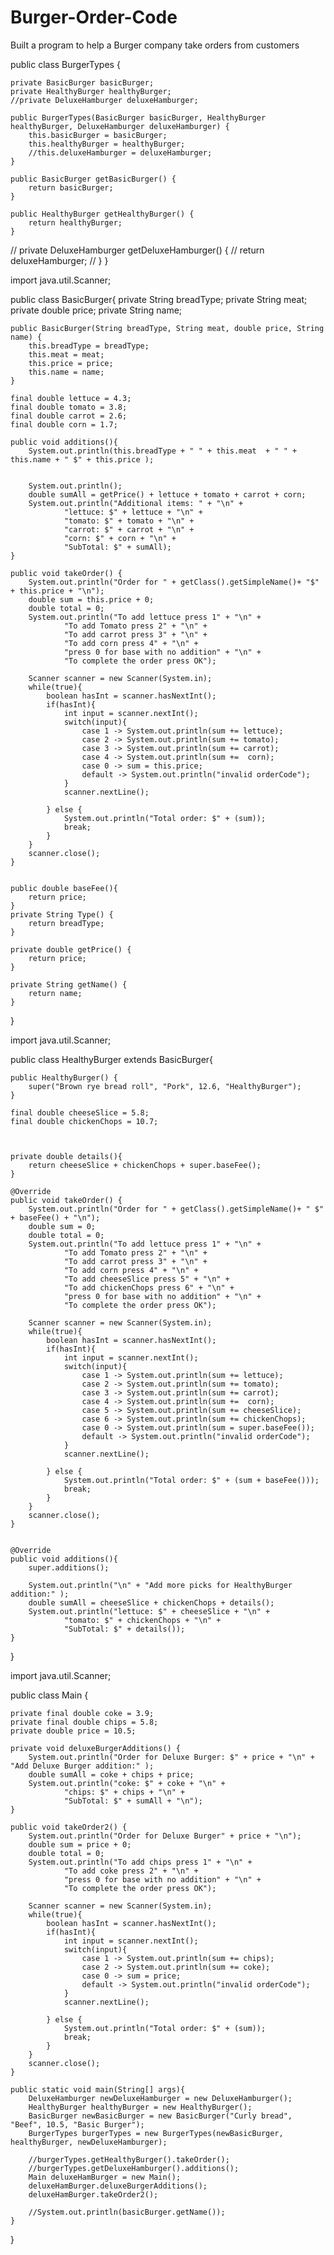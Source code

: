 # Burger-Order-Code
Built a program to help a Burger company take orders from customers 

public class BurgerTypes {

    private BasicBurger basicBurger;
    private HealthyBurger healthyBurger;
    //private DeluxeHamburger deluxeHamburger;

    public BurgerTypes(BasicBurger basicBurger, HealthyBurger healthyBurger, DeluxeHamburger deluxeHamburger) {
        this.basicBurger = basicBurger;
        this.healthyBurger = healthyBurger;
        //this.deluxeHamburger = deluxeHamburger;
    }

    public BasicBurger getBasicBurger() {
        return basicBurger;
    }

    public HealthyBurger getHealthyBurger() {
        return healthyBurger;
    }

//    private DeluxeHamburger getDeluxeHamburger() {
//        return deluxeHamburger;
//    }
}


import java.util.Scanner;

public class BasicBurger{
    private String breadType;
    private String meat;
    private double price;
    private String name;

    public BasicBurger(String breadType, String meat, double price, String name) {
        this.breadType = breadType;
        this.meat = meat;
        this.price = price;
        this.name = name;
    }

    final double lettuce = 4.3;
    final double tomato = 3.8;
    final double carrot = 2.6;
    final double corn = 1.7;

    public void additions(){
        System.out.println(this.breadType + " " + this.meat  + " " + this.name + " $" + this.price );


        System.out.println();
        double sumAll = getPrice() + lettuce + tomato + carrot + corn;
        System.out.println("Additional items: " + "\n" +
                "lettuce: $" + lettuce + "\n" +
                "tomato: $" + tomato + "\n" +
                "carrot: $" + carrot + "\n" +
                "corn: $" + corn + "\n" +
                "SubTotal: $" + sumAll);
    }

    public void takeOrder() {
        System.out.println("Order for " + getClass().getSimpleName()+ "$" + this.price + "\n");
        double sum = this.price + 0;
        double total = 0;
        System.out.println("To add lettuce press 1" + "\n" +
                "To add Tomato press 2" + "\n" +
                "To add carrot press 3" + "\n" +
                "To add corn press 4" + "\n" +
                "press 0 for base with no addition" + "\n" +
                "To complete the order press OK");

        Scanner scanner = new Scanner(System.in);
        while(true){
            boolean hasInt = scanner.hasNextInt();
            if(hasInt){
                int input = scanner.nextInt();
                switch(input){
                    case 1 -> System.out.println(sum += lettuce);
                    case 2 -> System.out.println(sum += tomato);
                    case 3 -> System.out.println(sum += carrot);
                    case 4 -> System.out.println(sum +=  corn);
                    case 0 -> sum = this.price;
                    default -> System.out.println("invalid orderCode");
                }
                scanner.nextLine();

            } else {
                System.out.println("Total order: $" + (sum));
                break;
            }
        }
        scanner.close();
    }


    public double baseFee(){
        return price;
    }
    private String Type() {
        return breadType;
    }

    private double getPrice() {
        return price;
    }

    private String getName() {
        return name;
    }
}


import java.util.Scanner;

public class HealthyBurger extends BasicBurger{




    public HealthyBurger() {
        super("Brown rye bread roll", "Pork", 12.6, "HealthyBurger");
    }

    final double cheeseSlice = 5.8;
    final double chickenChops = 10.7;



    private double details(){
        return cheeseSlice + chickenChops + super.baseFee();
    }

    @Override
    public void takeOrder() {
        System.out.println("Order for " + getClass().getSimpleName()+ " $" + baseFee() + "\n");
        double sum = 0;
        double total = 0;
        System.out.println("To add lettuce press 1" + "\n" +
                "To add Tomato press 2" + "\n" +
                "To add carrot press 3" + "\n" +
                "To add corn press 4" + "\n" +
                "To add cheeseSlice press 5" + "\n" +
                "To add chickenChops press 6" + "\n" +
                "press 0 for base with no addition" + "\n" +
                "To complete the order press OK");

        Scanner scanner = new Scanner(System.in);
        while(true){
            boolean hasInt = scanner.hasNextInt();
            if(hasInt){
                int input = scanner.nextInt();
                switch(input){
                    case 1 -> System.out.println(sum += lettuce);
                    case 2 -> System.out.println(sum += tomato);
                    case 3 -> System.out.println(sum += carrot);
                    case 4 -> System.out.println(sum +=  corn);
                    case 5 -> System.out.println(sum += cheeseSlice);
                    case 6 -> System.out.println(sum += chickenChops);
                    case 0 -> System.out.println(sum = super.baseFee());
                    default -> System.out.println("invalid orderCode");
                }
                scanner.nextLine();

            } else {
                System.out.println("Total order: $" + (sum + baseFee()));
                break;
            }
        }
        scanner.close();
    }


    @Override
    public void additions(){
        super.additions();

        System.out.println("\n" + "Add more picks for HealthyBurger addition:" );
        double sumAll = cheeseSlice + chickenChops + details();
        System.out.println("lettuce: $" + cheeseSlice + "\n" +
                "tomato: $" + chickenChops + "\n" +
                "SubTotal: $" + details());
    }
}


import java.util.Scanner;

public class Main {


    private final double coke = 3.9;
    private final double chips = 5.8;
    private double price = 10.5;

    private void deluxeBurgerAdditions() {
        System.out.println("Order for Deluxe Burger: $" + price + "\n" + "Add Deluxe Burger addition:" );
        double sumAll = coke + chips + price;
        System.out.println("coke: $" + coke + "\n" +
                "chips: $" + chips + "\n" +
                "SubTotal: $" + sumAll + "\n");
    }

    public void takeOrder2() {
        System.out.println("Order for Deluxe Burger" + price + "\n");
        double sum = price + 0;
        double total = 0;
        System.out.println("To add chips press 1" + "\n" +
                "To add coke press 2" + "\n" +
                "press 0 for base with no addition" + "\n" +
                "To complete the order press OK");

        Scanner scanner = new Scanner(System.in);
        while(true){
            boolean hasInt = scanner.hasNextInt();
            if(hasInt){
                int input = scanner.nextInt();
                switch(input){
                    case 1 -> System.out.println(sum += chips);
                    case 2 -> System.out.println(sum += coke);
                    case 0 -> sum = price;
                    default -> System.out.println("invalid orderCode");
                }
                scanner.nextLine();

            } else {
                System.out.println("Total order: $" + (sum));
                break;
            }
        }
        scanner.close();
    }

    public static void main(String[] args){
        DeluxeHamburger newDeluxeHamburger = new DeluxeHamburger();
        HealthyBurger healthyBurger = new HealthyBurger();
        BasicBurger newBasicBurger = new BasicBurger("Curly bread", "Beef", 10.5, "Basic Burger");
        BurgerTypes burgerTypes = new BurgerTypes(newBasicBurger, healthyBurger, newDeluxeHamburger);

        //burgerTypes.getHealthyBurger().takeOrder();
        //burgerTypes.getDeluxeHamburger().additions();
        Main deluxeHamBurger = new Main();
        deluxeHamBurger.deluxeBurgerAdditions();
        deluxeHamBurger.takeOrder2();

        //System.out.println(basicBurger.getName());
    }
}
